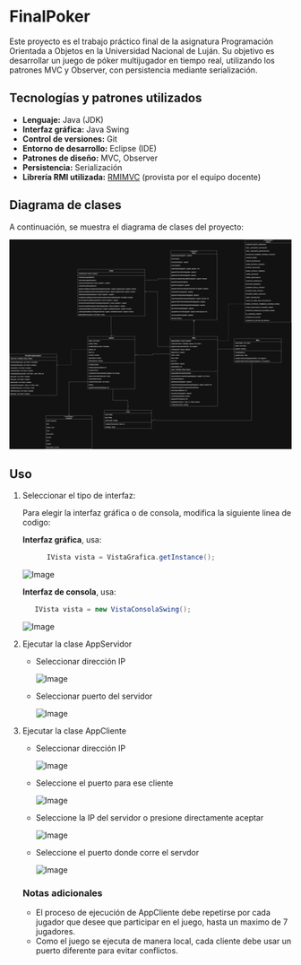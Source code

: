 # FinalPoker

Este proyecto es el trabajo práctico final de la asignatura Programación Orientada a Objetos en la Universidad Nacional de Luján. Su objetivo es desarrollar un juego de póker multijugador en tiempo real, utilizando los patrones MVC y Observer, con persistencia mediante serialización.

## Tecnologías y patrones utilizados

- **Lenguaje:** Java (JDK)
- **Interfaz gráfica:** Java Swing
- **Control de versiones:** Git
- **Entorno de desarrollo:** Eclipse (IDE)
- **Patrones de diseño:** MVC, Observer
- **Persistencia:** Serialización
- **Librería RMI utilizada:** [RMIMVC](https://github.com/federicoradeljak/libreria-rmimvc) (provista por el equipo docente)

## Diagrama de clases

A continuación, se muestra el diagrama de clases del proyecto:

![Diagrama de Clases](Diagrama.jpg)

## Uso

1. Seleccionar el tipo de interfaz:

   Para elegir la interfaz gráfica o de consola, modifica la siguiente linea de codigo:

   **Interfaz gráfica**, usa:

   ```java
         IVista vista = VistaGrafica.getInstance();
      ```


   ![Image](https://github.com/AlumnoProgAux/imagenes/blob/main/SeleccionInterfazGrafica.png)

     **Interfaz de consola**, usa:

      ```java
         IVista vista = new VistaConsolaSwing();
      ```

   ![Image](https://github.com/AlumnoProgAux/imagenes/blob/main/SeleccionInterfazConsola.png)

        
2. Ejecutar la clase AppServidor
   
     * Seleccionar dirección IP
       
       ![Image](https://github.com/AlumnoProgAux/imagenes/blob/main/SeleccionIPServidor.png)
       
     * Seleccionar puerto del servidor
       
       ![Image](https://github.com/AlumnoProgAux/imagenes/blob/main/SeleccionPuertoServidor.png)
       

3. Ejecutar la clase AppCliente

   * Seleccionar dirección IP

      ![Image](https://github.com/AlumnoProgAux/imagenes/blob/main/SeleccionIPCliente.png)
  
   * Seleccione el puerto para ese cliente

     ![Image](https://github.com/AlumnoProgAux/imagenes/blob/main/SeleccionPuertoCliente.png)
  
   * Seleccione la IP del servidor o presione directamente aceptar

     ![Image](https://github.com/AlumnoProgAux/imagenes/blob/main/SeleccionIPServidorCliente.png)
  
   * Seleccione el puerto donde corre el servdor

     ![Image](https://github.com/AlumnoProgAux/imagenes/blob/main/SeleccionPuertoServidorCliente.png)
  
   ### Notas adicionales
      * El proceso de ejecución de AppCliente debe repetirse por cada jugador que desee que participar en el juego, hasta un maximo de 7 jugadores.
      * Como el juego se ejecuta de manera local, cada cliente debe usar un puerto diferente para evitar conflictos.
